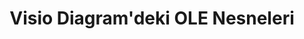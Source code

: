 ﻿---
title: Visio Diagram'deki OLE Nesneleri
type: docs
weight: 230
url: /tr/java/ole-objects-in-visio-diagram/
---
